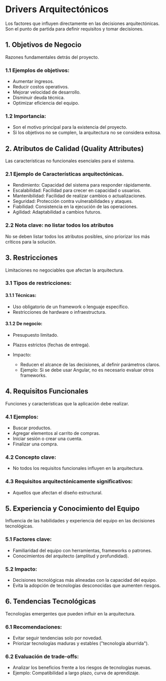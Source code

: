 # Drivers Arquitectónicos

Los factores que influyen directamente en las decisiones arquitectónicas. Son el punto de partida para definir requisitos y tomar decisiones.

## 1. Objetivos de Negocio

Razones fundamentales detrás del proyecto.

### 1.1 Ejemplos de objetivos:

- Aumentar ingresos.
- Reducir costos operativos.
- Mejorar velocidad de desarrollo.
- Disminuir deuda técnica.
- Optimizar eficiencia del equipo.

### 1.2 Importancia:

- Son el motivo principal para la existencia del proyecto.
- Si los objetivos no se cumplen, la arquitectura no se considera exitosa.

## 2. Atributos de Calidad (Quality Attributes)

Las características no funcionales esenciales para el sistema.

### 2.1 Ejemplo de Características arquitectónicas.

- Rendimiento: Capacidad del sistema para responder rápidamente.
- Escalabilidad: Facilidad para crecer en capacidad o usuarios.
- Mantenibilidad: Facilidad de realizar cambios o actualizaciones.
- Seguridad: Protección contra vulnerabilidades y ataques.
- Fiabilidad: Consistencia en la ejecución de las operaciones.
- Agilidad: Adaptabilidad a cambios futuros.

### 2.2 Nota clave: no listar todos los atributos

No se deben listar todos los atributos posibles, sino priorizar los más críticos para la solución.

## 3. Restricciones

Limitaciones no negociables que afectan la arquitectura.

### 3.1 Tipos de restricciones:

#### 3.1.1 Técnicas:

- Uso obligatorio de un framework o lenguaje específico.
- Restricciones de hardware o infraestructura.

#### 3.1.2 De negocio:

- Presupuesto limitado.
- Plazos estrictos (fechas de entrega).

- Impacto:
  - Reducen el alcance de las decisiones, al definir parámetros claros.
  - Ejemplo: Si se debe usar Angular, no es necesario evaluar otros frameworks.

## 4. Requisitos Funcionales

Funciones y características que la aplicación debe realizar.

### 4.1 Ejemplos:

- Buscar productos.
- Agregar elementos al carrito de compras.
- Iniciar sesión o crear una cuenta.
- Finalizar una compra.

### 4.2 Concepto clave:

- No todos los requisitos funcionales influyen en la arquitectura.

### 4.3 Requisitos arquitectónicamente significativos:

- Aquellos que afectan el diseño estructural.

## 5. Experiencia y Conocimiento del Equipo

Influencia de las habilidades y experiencia del equipo en las decisiones tecnológicas.

### 5.1 Factores clave:

- Familiaridad del equipo con herramientas, frameworks o patrones.
- Conocimientos del arquitecto (amplitud y profundidad).

### 5.2 Impacto:

- Decisiones tecnológicas más alineadas con la capacidad del equipo.
- Evita la adopción de tecnologías desconocidas que aumenten riesgos.

## 6. Tendencias Tecnológicas

Tecnologías emergentes que pueden influir en la arquitectura.

### 6.1 Recomendaciones:

- Evitar seguir tendencias solo por novedad.
- Priorizar tecnologías maduras y estables ("tecnología aburrida").

### 6.2 Evaluación de trade-offs:

- Analizar los beneficios frente a los riesgos de tecnologías nuevas.
- Ejemplo: Compatibilidad a largo plazo, curva de aprendizaje.
